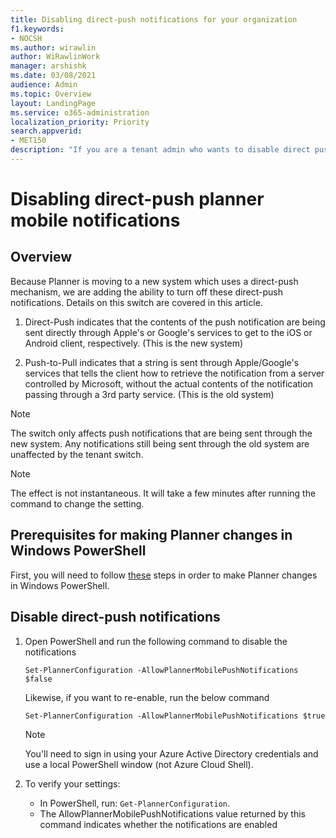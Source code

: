 ```yaml
---
title: Disabling direct-push notifications for your organization
f1.keywords:
- NOCSH
ms.author: wirawlin
author: WiRawlinWork
manager: arshishk
ms.date: 03/08/2021
audience: Admin
ms.topic: Overview
layout: LandingPage
ms.service: o365-administration
localization_priority: Priority
search.appverid:
- MET150
description: "If you are a tenant admin who wants to disable direct push mobile notifications in Planner, change this setting via Powershell"
---
```


# Disabling direct-push planner mobile notifications

## Overview

Because Planner is moving to a new system which uses a direct-push mechanism, we are adding the ability to turn off these direct-push notifications.  Details on this switch are covered in this article.

1. Direct-Push indicates that the contents of the push notification are being sent directly through Apple's or Google's services to get to the iOS or Android client, respectively. (This is the new system)

2. Push-to-Pull indicates that a string is sent through Apple/Google's services that tells the client how to retrieve the notification from a server controlled by Microsoft, without the actual contents of the notification passing through a 3rd party service. (This is the old system)

> [!NOTE]
> The switch only affects push notifications that are being sent through the new system.  Any notifications still being sent through the old system are unaffected by the tenant switch.

> [!NOTE]
> The effect is not instantaneous. It will take a few minutes after running the command to change the setting.

## Prerequisites for making Planner changes in Windows PowerShell

First, you will need to follow [these](prerequisites-for-powershell.md) steps in order to make Planner changes in Windows PowerShell.

## Disable direct-push notifications

1. Open PowerShell and run the following command to disable the notifications 

   `Set-PlannerConfiguration -AllowPlannerMobilePushNotifications $false`
   
   Likewise, if you want to re-enable, run the below command 

   `Set-PlannerConfiguration -AllowPlannerMobilePushNotifications $true`

   > [!NOTE]
   > You'll need to sign in using your Azure Active Directory credentials and use a local PowerShell window (not Azure Cloud Shell).

2. To verify your settings:

   - In PowerShell, run: `Get-PlannerConfiguration`.
   - The AllowPlannerMobilePushNotifications value returned by this command indicates whether the notifications are enabled
   
